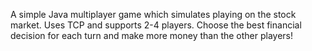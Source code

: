 A simple Java multiplayer game which simulates playing on the stock market. Uses TCP and supports 2-4 players. Choose the best financial decision for each turn and make more money than the other players!
